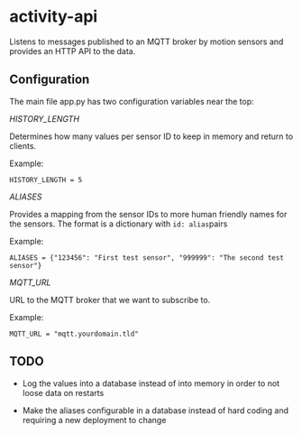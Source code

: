 # activity-api

Listens to messages published to an MQTT broker by motion sensors and provides an HTTP API to the data.


## Configuration

The main file app.py has two configuration variables near the top:

*HISTORY_LENGTH*

Determines how many values per sensor ID to keep in memory and return to clients.

Example:
```
HISTORY_LENGTH = 5
```

*ALIASES*

Provides a mapping from the sensor IDs to more human friendly names for the sensors. 
The format is a dictionary with `id: alias`pairs

Example:
```
ALIASES = {"123456": "First test sensor", "999999": "The second test sensor"}
```

*MQTT_URL*

URL to the MQTT broker that we want to subscribe to. 

Example:
```
MQTT_URL = "mqtt.yourdomain.tld"
```

## TODO

- Log the values into a database instead of into memory in order to not loose data on restarts

- Make the aliases configurable in a database instead of hard coding and requiring a new deployment to change
